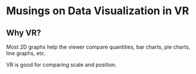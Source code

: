 # Musings on Data Visualization in VR

## Why VR?

Most 2D graphs help the viewer compare quantities, bar charts, pie charts, line graphs, etc.  

VR is good for comparing scale and position.
